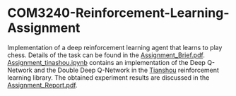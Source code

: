 # COM3240-Reinforcement-Learning-Assignment

Implementation of a deep reinforcement learning agent that learns to play chess. Details of the task can be found in the [Assignment_Brief.pdf](./Assignment_Brief.pdf). [Assignment_tinashou.ipynb](./Assignment_tianshou.ipynb) contains an implementation of the Deep Q-Network and the Double Deep Q-Network in the [Tianshou](https://github.com/thu-ml/tianshou) reinforcement learning library. The obtained experiment results are discussed in the [Assignment_Report.pdf](./Assignment_Report.pdf).

